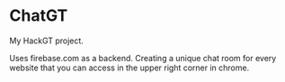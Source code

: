 ChatGT
======
My HackGT project.

Uses firebase.com as a backend. Creating a unique chat room for every website that you can access in the upper right corner in chrome.
